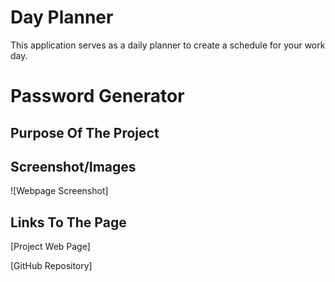 # Day Planner
This application  serves as a daily planner to create a schedule for your work day.

# **Password Generator**

## **Purpose Of The Project**



## **Screenshot/Images**

![Webpage Screenshot]

## **Links To The Page**

[Project Web Page]

[GitHub Repository]

